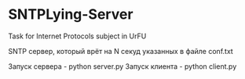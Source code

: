 # SNTPLying-Server
Task for Internet Protocols subject in UrFU

SNTP сервер, который врёт на N секуд указанных в файле conf.txt

Запуск сервера - python server.py
Запуск клиента - python client.py
